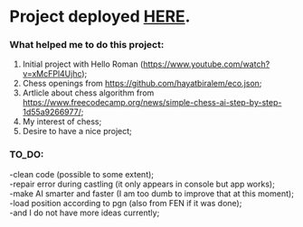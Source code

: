 # Project deployed [HERE](https://my-chesss.netlify.app/).

### What helped me to do this project:
1) Initial project with Hello Roman (https://www.youtube.com/watch?v=xMcFPl4Ujhc);
2) Chess openings from https://github.com/hayatbiralem/eco.json;
3) Artlicle about chess algorithm from https://www.freecodecamp.org/news/simple-chess-ai-step-by-step-1d55a9266977/;
4) My interest of chess;
5) Desire to have a nice project;
  
### TO_DO:  
 -clean code (possible to some extent);  
 -repair error during castling (it only appears in console but app works);  
 -make AI smarter and faster (I am too dumb to improve that at this moment);  
 -load position according to pgn (also from FEN if it was done);  
 -and I do not have more ideas currently; 
